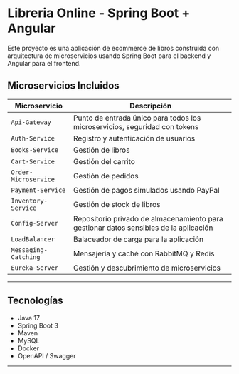 # Libreria Online - Spring Boot + Angular

Este proyecto es una aplicación de ecommerce de libros construida con arquitectura de microservicios usando Spring Boot para el backend y Angular para el frontend.

## Microservicios Incluidos

| Microservicio | Descripción |
|---------------|-------------|
| `Api-Gateway` | Punto de entrada único para todos los microservicios, seguridad con tokens |
| `Auth-Service` | Registro y autenticación de usuarios |
| `Books-Service` | Gestión de libros |
| `Cart-Service` | Gestión del carrito |
| `Order-Microservice` | Gestión de pedidos |
| `Payment-Service` | Gestión de pagos simulados usando PayPal |
| `Inventory-Service` | Gestión de stock de libros |
| `Config-Server` | Repositorio privado de almacenamiento para gestionar datos sensibles de la aplicación |
| `LoadBalancer` | Balaceador de carga para la aplicación |
| `Messaging-Catching` | Mensajería y caché con RabbitMQ y Redis |
| `Eureka-Server` | Gestión y descubrimiento de microservicios |

---

## Tecnologías

- Java 17
- Spring Boot 3
- Maven
- MySQL
- Docker 
- OpenAPI / Swagger

---
